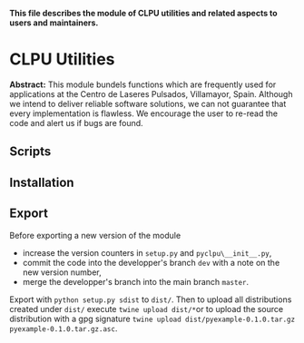 **This file describes the module of CLPU utilities and related aspects to users and maintainers.**

# CLPU Utilities

**Abstract:** This module bundels functions which are frequently used for applications at the Centro de Laseres Pulsados, Villamayor, Spain. Although we intend to deliver reliable software solutions, we can not guarantee that every implementation is flawless. We encourage the user to re-read the code and alert us if bugs are found.

## Scripts

## Installation

## Export

Before exporting a new version of the module

- increase the version counters in `setup.py` and `pyclpu\__init__.py`,
- commit the code into the developper's branch `dev` with a note on the new version number,
- merge the developper's branch into the main branch `master`.

Export with `python setup.py sdist` to `dist/`. Then to upload all distributions created under `dist/` execute `twine upload dist/*`or to upload the source distribution with a gpg signature `twine upload dist/pyexample-0.1.0.tar.gz pyexample-0.1.0.tar.gz.asc`.


